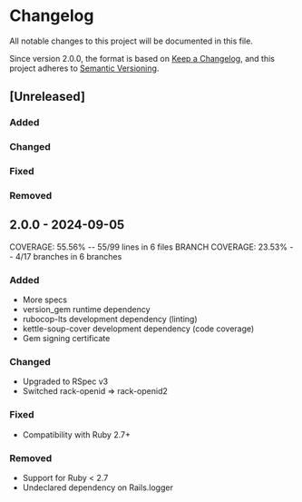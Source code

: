 # Changelog
All notable changes to this project will be documented in this file.

Since version 2.0.0, the format is based on [Keep a Changelog](https://keepachangelog.com/en/1.0.0/),
and this project adheres to [Semantic Versioning](https://semver.org/spec/v2.0.0.html).

## [Unreleased]
### Added
### Changed
### Fixed
### Removed

## 2.0.0 - 2024-09-05
COVERAGE:  55.56% -- 55/99 lines in 6 files
BRANCH COVERAGE:  23.53% -- 4/17 branches in 6 branches
### Added
- More specs
- version_gem runtime dependency
- rubocop-lts development dependency (linting)
- kettle-soup-cover development dependency (code coverage)
- Gem signing certificate
### Changed
- Upgraded to RSpec v3
- Switched rack-openid => rack-openid2
### Fixed
- Compatibility with Ruby 2.7+
### Removed
- Support for Ruby < 2.7
- Undeclared dependency on Rails.logger

